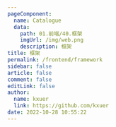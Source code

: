 ```yaml
---
pageComponent: 
  name: Catalogue
  data: 
    path: 01.前端/40.框架
    imgUrl: /img/web.png
    description: 框架
title: 框架
permalink: /frontend/framework
sidebar: false
article: false
comment: false
editLink: false
author: 
  name: kxuer
  link: https://github.com/kxuer
date: 2022-10-28 10:55:22
---
```

